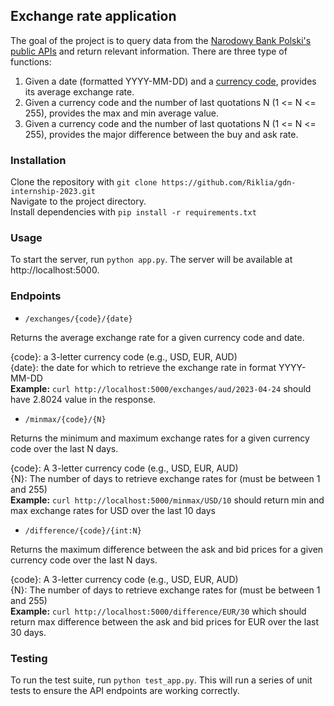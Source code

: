 ## Exchange rate application
The goal of the project is to query data from the [Narodowy Bank Polski's public APIs](http://api.nbp.pl/
) and return relevant information.
There are three type of functions:
1. Given a date (formatted YYYY-MM-DD) and a [currency code](https://nbp.pl/en/statistic-and-financial-reporting/rates/table-a/), provides its average exchange rate.
2. Given a currency code and the number of last quotations N (1 <= N <= 255), provides the max and min average value.
3. Given a currency code and the number of last quotations N (1 <= N <= 255), provides the major difference between the buy and ask rate.

### Installation
Clone the repository with `git clone https://github.com/Riklia/gdn-internship-2023.git`  
Navigate to the project directory.  
Install dependencies with `pip install -r requirements.txt`  

### Usage
To start the server, run `python app.py`. The server will be available at http://localhost:5000.

### Endpoints
* `/exchanges/{code}/{date}`  

Returns the average exchange rate for a given currency code and date.

{code}: a 3-letter currency code (e.g., USD, EUR, AUD)  
{date}: the date for which to retrieve the exchange rate in format YYYY-MM-DD  
<b>Example:</b> `curl http://localhost:5000/exchanges/aud/2023-04-24` should have 2.8024 value in the response.

* `/minmax/{code}/{N}`  
  
Returns the minimum and maximum exchange rates for a given currency code over the last N days.

{code}: A 3-letter currency code (e.g., USD, EUR, AUD)  
{N}: The number of days to retrieve exchange rates for (must be between 1 and 255)  
<b>Example:</b> `curl http://localhost:5000/minmax/USD/10` should return min and max exchange rates for USD over the last 10 days

* `/difference/{code}/{int:N}`  

Returns the maximum difference between the ask and bid prices for a given currency code over the last N days.

{code}: A 3-letter currency code (e.g., USD, EUR, AUD)  
{N}: The number of days to retrieve exchange rates for (must be between 1 and 255)  
<b>Example:</b> `curl http://localhost:5000/difference/EUR/30` which should return max difference between the ask and bid prices for EUR over the last 30 days.

### Testing
To run the test suite, run `python test_app.py`. This will run a series of unit tests to ensure the API endpoints are working correctly.
